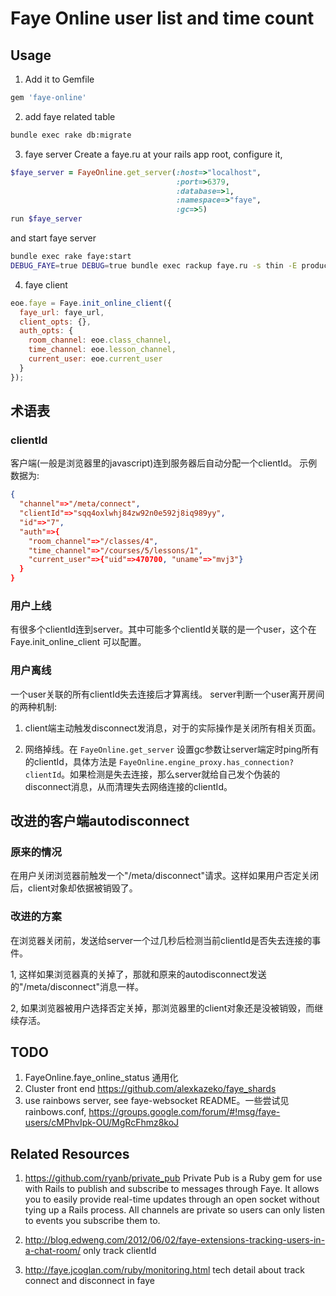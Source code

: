 Faye Online user list and time count
===========================================

Usage
-------------------------------------------
1.  Add it to Gemfile

```ruby
gem 'faye-online'
```

2. add faye related table

```zsh
bundle exec rake db:migrate
```

3.  faye server
Create a faye.ru at your rails app root, configure it,

```ruby
$faye_server = FayeOnline.get_server(:host=>"localhost",
                                     :port=>6379,
                                     :database=>1,
                                     :namespace=>"faye",
                                     :gc=>5)
run $faye_server
```

and start faye server

```sh
bundle exec rake faye:start
DEBUG_FAYE=true DEBUG=true bundle exec rackup faye.ru -s thin -E production -p 9292
```

4.  faye client

```javascript
eoe.faye = Faye.init_online_client({
  faye_url: faye_url,
  client_opts: {},
  auth_opts: {
    room_channel: eoe.class_channel,
    time_channel: eoe.lesson_channel,
    current_user: eoe.current_user
  }
});
```

术语表
-------------------------------------------
### clientId
客户端(一般是浏览器里的javascript)连到服务器后自动分配一个clientId。
示例数据为: 

```json
{
  "channel"=>"/meta/connect",
  "clientId"=>"sqq4oxlwhj84zw92n0e592j8iq989yy",
  "id"=>"7",
  "auth"=>{
    "room_channel"=>"/classes/4",
    "time_channel"=>"/courses/5/lessons/1",
    "current_user"=>{"uid"=>470700, "uname"=>"mvj3"}
  }
}
```

### 用户上线
有很多个clientId连到server。其中可能多个clientId关联的是一个user，这个在 Faye.init_online_client 可以配置。

### 用户离线
一个user关联的所有clientId失去连接后才算离线。
server判断一个user离开房间的两种机制:

1. client端主动触发disconnect发消息，对于的实际操作是关闭所有相关页面。

2. 网络掉线。在 `FayeOnline.get_server` 设置gc参数让server端定时ping所有的clientId，具体方法是 `FayeOnline.engine_proxy.has_connection? clientId`。如果检测是失去连接，那么server就给自己发个伪装的disconnect消息，从而清理失去网络连接的clientId。


改进的客户端autodisconnect
-------------------------------------------
### 原来的情况
在用户关闭浏览器前触发一个"/meta/disconnect"请求。这样如果用户否定关闭后，client对象却依据被销毁了。

### 改进的方案
在浏览器关闭前，发送给server一个过几秒后检测当前clientId是否失去连接的事件。

1, 这样如果浏览器真的关掉了，那就和原来的autodisconnect发送的"/meta/disconnect"消息一样。

2, 如果浏览器被用户选择否定关掉，那浏览器里的client对象还是没被销毁，而继续存活。


TODO
-------------------------------------------
1. FayeOnline.faye_online_status 通用化
2. Cluster front end https://github.com/alexkazeko/faye_shards
3. use rainbows server, see faye-websocket README。一些尝试见rainbows.conf, https://groups.google.com/forum/#!msg/faye-users/cMPhvIpk-OU/MgRcFhmz8koJ



Related Resources
-------------------------------------------
1. https://github.com/ryanb/private_pub Private Pub is a Ruby gem for use with Rails to publish and subscribe to messages through Faye. It allows you to easily provide real-time updates through an open socket without tying up a Rails process. All channels are private so users can only listen to events you subscribe them to.

2. http://blog.edweng.com/2012/06/02/faye-extensions-tracking-users-in-a-chat-room/ only track clientId

3. http://faye.jcoglan.com/ruby/monitoring.html  tech detail about track connect and disconnect in faye
